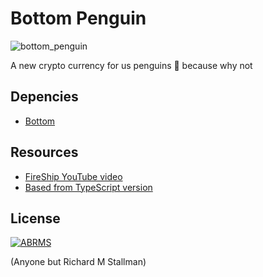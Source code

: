 # Bottom Penguin

![bottom_penguin](C:\Users\zeyul\Documents\GitHub\bottom-penguin\img\bottom_penguin.svg)

A new crypto currency for us penguins 🐧 because why not



## Depencies

* [Bottom](https://github.com/merlinfuchs/bottom-py)



## Resources

* [FireShip YouTube video](https://www.youtube.com/watch?v=qF7dkrce-mQ)
* [Based from TypeScript version](https://github.com/fireship-io/node-blockchain)



## License

[![ABRMS](https://img.shields.io/badge/License-ABRMS-blue.svg)](https://shields.io/)

(Anyone but Richard M Stallman)

